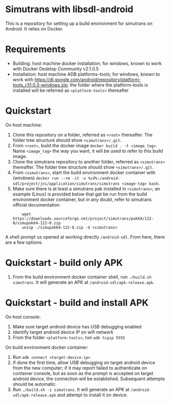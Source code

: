 # Simutrans with libsdl-android

This is a repository for setting up a build environment for simutrans on Android. It relies on Docker.


# Requirements

* Building: host machine docker installation; for windows, known to work with Docker Desktop Community v2.1.0.5
* Installation: host machine ADB platforms-tools; for windows, known to work with https://dl.google.com/android/repository/platform-tools_r31.0.3-windows.zip; the folder where the platform-tools is installed will be referred as ```<platform-tools>``` thereafter

# Quickstart

On host machine:
 1. Clone this repository on a folder, referred as ```<root>``` thereafter. The folder tree structure should show ```<simutrans>/.git```.
 2. From ```<root>```, build the docker image ```docker build . -t <image_tag>```. Name ```<image_tag>``` the way you want, it will be used to refer to this build image.
 3. Clone the simutrans repository to another folder, referred as ```<simutrans>``` thereafter. The folder tree structure should show ```<simutrans>/.git```.
 4. From ```<simutrans>```, start the build environment docker container with (windows) ```docker run --rm -it -v %cd%:/android-sdl/project/jni/application/simutrans/simutrans <image-tag> bash```. 
 5. Make sure there is at least a simutrans pak installed in ```<simutrans>```; an example (Linux) is provided below that gat be run from the build environment docker container, but in any doubt, refer to simutrans official documentation
    ```
        wget https://downloads.sourceforge.net/project/simutrans/pak64/122-0/simupak64-122-0.zip
        unzip ./simupak64-122-0.zip -d <simutrans>
    ```

A shell prompt us opened at working directly ```/android-sdl```. From here, there are a few options.

# Quickstart - build only APK

 1. From the build environment docker container shell, run ```./build.sh simutrans```. It will generate an APK at ```/android-sdl/apk-release.apk```.

# Quickstart - build and install APK

On host console:
 1. Make sure target android device has USB debugging enabled
 2. Identify target android device IP on wifi network
 3. From the folder ```<platform-tools>```, run ```adb tcpip 5555```

On build environment docker container:
 1. Run ```adb connect <target-device-ip>```
 2. If done the first time, allow USB debugging on target android device from the new computer; if it may report failed to authenticate on container console, but as soon as the prompt is accepted on target android device, the connection will be established. Subsequent attempts should be automatic.
 3. Run ```./build.sh -i simutrans```. It will generate an APK at ```/android-sdl/apk-release.apk``` and attempt to install it on device.
